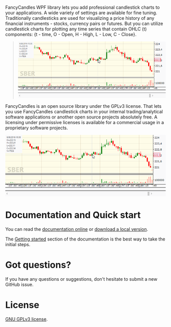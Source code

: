 FancyCandles WPF library lets you add professional candlestick charts to your applications. A wide variety of settings are available for fine tuning. Traditionally candlesticks are used for visualizing a price history of any financial instruments - stocks, currency pairs or futures. But you can utilize candlestick charts for plotting any time series that contain OHLC (t) components: {t - time, O - Open, H - High, L - Low, C - Close}.

> ![Candlestick chart sample](chart_sample.gif)

FancyCandles is an open source library under the GPLv3 license. That lets you use FancyCandles candlestick charts in your internal trading/analytical software applications or another open source projects absolutely free. A licensing under permissive licenses is available for a commercial usage in a proprietary software projects.

<kbd><img src="chart_sample.gif"/></kbd>

# Documentation and Quick start
You can read the [documentation online](https://gellerda.github.io/FancyCandles/) or [download a local version](https://gellerda.github.io/FancyCandles/download/download_doc.html).

The [Getting started](https://gellerda.github.io/FancyCandles/articles/creating_candlestick_chart.html) section of the documentation is the best way to take the initial steps.

# Got questions?
If you have any questions or suggestions, don't hesitate to submit a new GitHub issue.

# License
[GNU GPLv3 license](https://github.com/gellerda/FancyCandles/blob/master/LICENSE).
